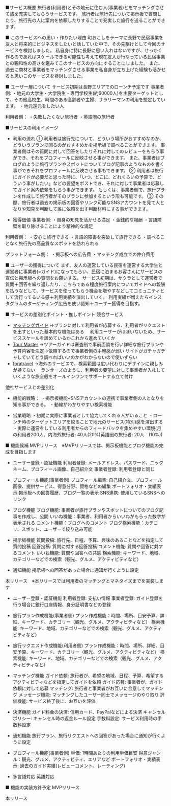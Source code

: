 ■サービス概要
旅行者(利用者)とその地元に住む人(事業者)とをマッチングさせて旅を充実してもらうサービスです。
旅行者は旅行先について掲示板で質問したり、旅行先の人に案内を依頼したりすることで充実した旅行を送ることができます。

■ このサービスへの思い・作りたい理由
町おこしをテーマに長野で民宿事業を友人と将来的にビジネスをしたいと話していた中で、その先駆けとして今回のサービスを検討しました。
私自身に特に長野に思い入れはないですが、せっかく作るのであればスケールできる可能性も考えて現在友人が行なっている民宿事業との親和性の高さを鑑みてこのサービスの方向にすることにしました。
また、過去に商材と事業者をマッチングさせる事業を私自身が立ち上げた経験も活かせると思いこのサービスを検討しました。

■ ユーザー層について
サービス初期は長野エリアでのローンチ予定です
事業者側:
・地元の大学生・大学院生・専門学校生(約60000人)を主要ターゲットとして、その他高校生、時間のある高齢者や主婦、サラリーマンの利用を想定しています。
・地元還元をしたい人

利用者側：
・失敗したくない旅行者
・英語圏の旅行者

■サービスの利用イメージ
- 利用の流れ
①
利用者は旅行先について、どういう場所がおすすめなのか、どういうプランで回るのがおすすめかを掲示板で調べることができます。
事業者側はその質問に対して回答をしたりそれに対してのレビューをもらう事ができ、それをプロフィールに反映させる事ができます。
また、事業者はブログのように旅行プランやスポットについてブログ記事のようなものを書く事ができそれをプロフィールに反映させる事もできます。
②
利用者は旅行にガイドが必要だと思った時に、「いつ、どこに、どれくらいの予算で、どういう事がしたい」などの要望をポストでき、それに対して事業者は応募してガイド案内依頼をもらう事ができます。
もしくは、事業者側で、旅行プランを作成して旅行者がそのプランに参加するという形も可能です。
③
その際、旅行者は過去の掲示板の回答やリンク可能なSNSアカウントを見て人となりや知見を判断して誰に依頼を出す判断材料にする事ができます。

- 獲得価値
事業者側:
・自身の知見を活かせる満足
・金銭的な報酬
・言語障壁を取り除けることにより精神的な満足

利用者側：
・安心に旅行できる
・言語的障害を突破して旅行できる
・調べることなく旅行先の高品質なスポットを訪れられる

プラットフォーム側：
・掲示板への広告費
・マッチング成立での仲介費用

■ ユーザーの獲得について
まず、友人の運営している民宿を運営する大学生と運営者に事業者(=ガイド)になってもらい、民宿に泊まるお客さんにサービスの宣伝と掲示板への質問をお願いする。
サービス初期は、サクラとして運営者で質問＋回答を繰り返したり、こちらである程度旅行案内についてガイドへの報酬を払うなどして、サービスを使ってもらう機会を増やすなどしてコミュニティとして流行ってるいる感＋利用実績を演出していく。
利用実績が増えたらインスタグラムのターゲティング広告を使い認知＋ユーザー獲得を目指す。

■ サービスの差別化ポイント・推しポイント
競合サービス
- [マッチングガイド](https://matching-guide.com/)
→プランに対して利用者が応募する、利用者がリクエストを出すといった基本的な機能はある
　利用ユーザーがほぼいないため、サービススケールを諦めているかこれから進めていくか
- [Tour Master](https://ec.tourmaster.jp/how-it-works/)
→ツアーガイドは審査制で事前面談を行い詳細な旅行プランや予算内容を決定→依頼するので事業者側の手軽感が弱い
  サイトがガチャガチャしていてどう調べればいいのかがわからないので使いずらい
- [foratravel](https://www.foratravel.com/)
→海外のサービスで、検索範囲は広い代わりにデザインに親しみが持てない
　ランサーズのように、利用者の要望に対して事業者が入札していくような旅全般をオールインワンでサポートする立て付け

他社サービスとの差別化
- 機能的戦略：
  ・掲示板機能+SNSアカウントの連携で事業者側の人となりを知る事ができる。
  ・動線がわかりやすい検索機能

- 営業戦略
  ・初期に実際に事業者として協力してくれる人がいること
  ・ローンチ時のターゲットエリアを絞ることで地元のサービス(特別)感を演出する
  ・実際に運営をしている利用者からのフィードバックを集めやすい環境(月の利用者200人、内海外旅行者: 40人(20%)英語圏の旅行者: 20人　(10%))

■ 機能候補
MVPリリース　※MVPリリースでは、掲示板機能とブログ機能の完成を目指します
- ユーザー登録・認証機能
利用者登録: メールアドレス、パスワード、ニックネーム、プロフィール画像、自己紹介文
事業者登録: 利用者登録と同じ

- プロフィール機能(事業者側)
プロフィール編集: 自己紹介文、プロフィール画像、提供サービス、得意分野、資格などの編集
ポートフォリオ・実績表示:掲示板への回答履歴、ブログ一覧の表示
SNS連携: 使用しているSNSへのリンク

- ブログ機能
  ブログ機能: 事業者が旅行プランやスポットについてのブログ記事を作成し、公開
  いいね機能：事業者、利用者からいいねがもらった数字が表示される
  コメント機能：ブログへのコメント
  ブログ検索機能：カテゴリ、スポット、ユーザーで絞り込み可能

- 掲示板機能
質問投稿: 旅行先、日程、予算、興味のあることなどを指定して質問投稿
回答投稿: 質問に対する回答投稿
コメント機能: 質問や回答に対するコメント
いいね機能: 質問や回答への共感
検索機能: キーワード、地域、カテゴリーなどでの検索（観光、グルメ、アクティビティなど）

- 通知機能
  掲示板への回答があった場合に通知が行くように設定

本リリース　※本リリースでは利用者のマッチングとマネタイズまでを実装します

- ユーザー登録・認証機能
利用者登録: 支払い情報
事業者登録: ガイド登録を行う場合に銀行口座情報、身分証明書などの登録

- 旅行プラン作成機能(事業者側)
プラン作成機能：時間、場所、目安予算、詳細、キーワード、カテゴリー（観光、グルメ、アクティビティなど）
検索機能: キーワード、地域、カテゴリーなどでの検索（観光、グルメ、アクティビティなど）

- 旅行リクエスト作成機能(利用者側)
プラン作成機能：時間、場所、詳細、目安予算、キーワード、カテゴリー（観光、グルメ、アクティビティなど）
検索機能: キーワード、地域、カテゴリーなどでの検索（観光、グルメ、アクティビティなど）

- マッチング機能
ガイド依頼: 旅行者が、希望の地域、日程、予算、希望するアクティビティなどを指定してガイドを依頼
ガイド応募: 事業者が、ガイド依頼に対して応募
マッチング: 旅行者と事業者がお互いに合意してマッチング
メッセージ機能: マッチングしたユーザー同士でメッセージのやり取り
評価機能: サービス終了後に、お互いを評価

- 決済機能
ガイド料金の決済: 信用カード、PayPalなどによる決済
キャンセルポリシー: キャンセル時の返金ルール設定
手数料設定: サービス利用時の手数料設定

- 通知機能
  旅行プラン、旅行リクエストへの回答があった場合に通知が行くように設定

- プロフィール機能(事業者側)
単価: 1時間あたりの利用単価目安
得意ジャンル：観光、グルメ、アクティビティ、エリアなど
ポートフォリオ・実績表示: 過去のガイド実績(レビューコメント、レーティング)

- 多言語対応
  英語対応


■ 機能の実装方針予定
MVPリリース


本リリース



